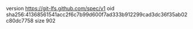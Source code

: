 version https://git-lfs.github.com/spec/v1
oid sha256:41368561541acc2f6c7b99d600f7ad333b912299cad3dc36f35ab02c80dc7758
size 902
